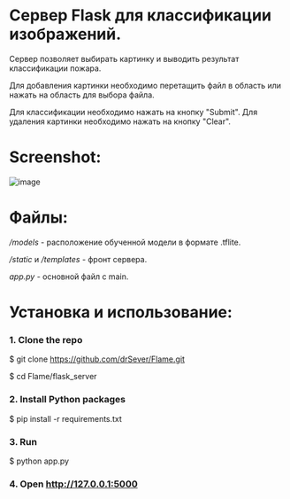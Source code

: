 # Сервер Flask для классификации изображений.
Сервер позволяет выбирать картинку и выводить результат классификации пожара. 

Для добавления картинки необходимо перетащить файл в область или нажать на область для выбора файла.

Для классификации необходимо нажать на кнопку "Submit". Для удаления картинки необходимо нажать на кнопку "Clear".

# Screenshot:

![image](https://github.com/user-attachments/assets/003f8d31-8f63-4bca-af28-7b109b93c1ce)

# Файлы:
*/models* - расположение обученной модели в формате .tflite.

*/static* и */templates* - фронт сервера. 

*app.py* - основной файл с main. 

# Установка и использование:

### 1. Clone the repo
$ git clone https://github.com/drSever/Flame.git

$ cd Flame/flask_server

### 2. Install Python packages
$ pip install -r requirements.txt

### 3. Run
$ python app.py

### 4. Open http://127.0.0.1:5000


